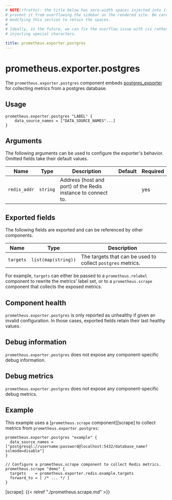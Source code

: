 ```yaml
---
# NOTE(rfratto): the title below has zero-width spaces injected into it to
# prevent it from overflowing the sidebar on the rendered site. Be careful when
# modifying this section to retain the spaces.
#
# Ideally, in the future, we can fix the overflow issue with css rather than
# injecting special characters.

title: prometheus.exporter.postgres
---
```


# prometheus.exporter.postgres
The `prometheus.exporter.postgres` component embeds
[postgres_exporter](https://github.com/prometheus-community/postgres_exporter) for collecting metrics from a postgres database.

## Usage

```river
prometheus.exporter.postgres "LABEL" {
    data_source_names = ["DATA_SOURCE_NAMES"...]
}
```

## Arguments
The following arguments can be used to configure the exporter's behavior.
Omitted fields take their default values.

Name | Type | Description | Default | Required
---- | ---- | ----------- | ------- | --------
`redis_addr`                  | `string`       | Address (host and port) of the Redis instance to connect to.  | | yes



## Exported fields
The following fields are exported and can be referenced by other components.

Name      | Type                | Description
--------- | ------------------- | -----------
`targets` | `list(map(string))` | The targets that can be used to collect `postgres` metrics.

For example, `targets` can either be passed to a `prometheus.relabel`
component to rewrite the metrics' label set, or to a `prometheus.scrape`
component that collects the exposed metrics.

## Component health

`prometheus.exporter.postgres` is only reported as unhealthy if given
an invalid configuration. In those cases, exported fields retain their last
healthy values.

## Debug information

`prometheus.exporter.postgres` does not expose any component-specific
debug information.

## Debug metrics

`prometheus.exporter.postgres` does not expose any component-specific
debug metrics.

## Example

This example uses a [`prometheus.scrape` component][scrape] to collect metrics
from `prometheus.exporter.postgres`:

```river
prometheus.exporter.postgres "example" {
  data_source_names = ["postgresql://username:password@localhost:5432/database_name?sslmode=disable"]
}

// Configure a prometheus.scrape component to collect Redis metrics.
prometheus.scrape "demo" {
  targets    = prometheus.exporter.redis.example.targets
  forward_to = [ /* ... */ ]
}
```

[scrape]: {{< relref "./prometheus.scrape.md" >}}
